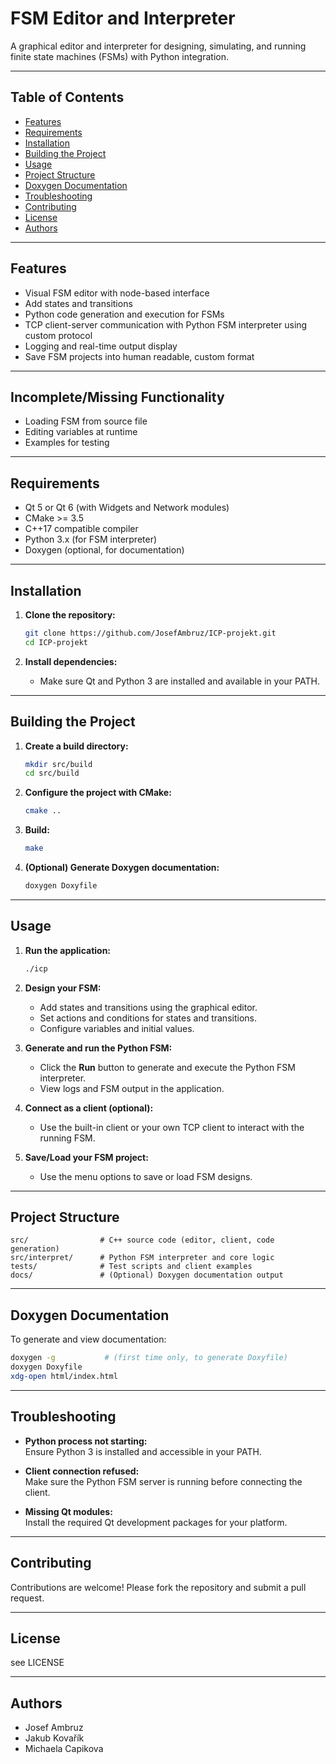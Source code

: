 # FSM Editor and Interpreter

A graphical editor and interpreter for designing, simulating, and running finite state machines (FSMs) with Python integration.

---

## Table of Contents

- [Features](#features)
- [Requirements](#requirements)
- [Installation](#installation)
- [Building the Project](#building-the-project)
- [Usage](#usage)
- [Project Structure](#project-structure)
- [Doxygen Documentation](#doxygen-documentation)
- [Troubleshooting](#troubleshooting)
- [Contributing](#contributing)
- [License](#license)
- [Authors](#authors)

---

## Features

- Visual FSM editor with node-based interface
- Add states and transitions
- Python code generation and execution for FSMs
- TCP client-server communication with Python FSM interpreter using custom protocol
- Logging and real-time output display
- Save FSM projects into human readable, custom format

---

## Incomplete/Missing Functionality

- Loading FSM from source file
- Editing variables at runtime
- Examples for testing

---

## Requirements

- Qt 5 or Qt 6 (with Widgets and Network modules)
- CMake >= 3.5
- C++17 compatible compiler
- Python 3.x (for FSM interpreter)
- Doxygen (optional, for documentation)

---

## Installation

1. **Clone the repository:**
    ```sh
    git clone https://github.com/JosefAmbruz/ICP-projekt.git
    cd ICP-projekt
    ```

2. **Install dependencies:**
    - Make sure Qt and Python 3 are installed and available in your PATH.

---

## Building the Project

1. **Create a build directory:**
    ```sh
    mkdir src/build
    cd src/build
    ```

2. **Configure the project with CMake:**
    ```sh
    cmake ..
    ```

3. **Build:**
    ```sh
    make
    ```

4. **(Optional) Generate Doxygen documentation:**
    ```sh
    doxygen Doxyfile
    ```

---

## Usage

1. **Run the application:**
    ```sh
    ./icp
    ```

2. **Design your FSM:**
    - Add states and transitions using the graphical editor.
    - Set actions and conditions for states and transitions.
    - Configure variables and initial values.

3. **Generate and run the Python FSM:**
    - Click the **Run** button to generate and execute the Python FSM interpreter.
    - View logs and FSM output in the application.

4. **Connect as a client (optional):**
    - Use the built-in client or your own TCP client to interact with the running FSM.

5. **Save/Load your FSM project:**
    - Use the menu options to save or load FSM designs.

---

## Project Structure

```
src/                # C++ source code (editor, client, code generation)
src/interpret/      # Python FSM interpreter and core logic
tests/              # Test scripts and client examples
docs/               # (Optional) Doxygen documentation output
```

---

## Doxygen Documentation

To generate and view documentation:

```sh
doxygen -g           # (first time only, to generate Doxyfile)
doxygen Doxyfile
xdg-open html/index.html
```

---

## Troubleshooting

- **Python process not starting:**  
  Ensure Python 3 is installed and accessible in your PATH.

- **Client connection refused:**  
  Make sure the Python FSM server is running before connecting the client.

- **Missing Qt modules:**  
  Install the required Qt development packages for your platform.

---

## Contributing

Contributions are welcome! Please fork the repository and submit a pull request.

---

## License

see LICENSE

---

## Authors

- Josef Ambruz
- Jakub Kovařík
- Michaela Capikova
